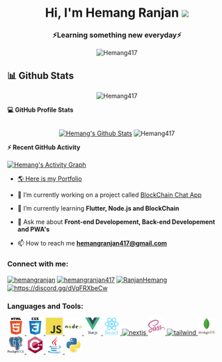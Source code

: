 <h1 align="center">Hi, I'm Hemang Ranjan <img src="https://media.giphy.com/media/hvRJCLFzcasrR4ia7z/giphy.gif" width="35"></h1>
<h3 align="center">⚡️Learning something new everyday⚡️</h3>

<p align="center"><img src="https://komarev.com/ghpvc/?username=Hemang417&label=Visitors%20count&color=0e75b6&style=plastic" alt="Hemang417" /> </p>

## 📊 Github Stats 

<p align="center"><img src="https://github-readme-streak-stats.herokuapp.com/?user=Hemang417&theme=algolia" alt="Hemang417"/></p>

<p> 
  <summary><b>💻 GitHub Profile Stats</b></summary>
  <br/>
  <p align="center">
    <a href="https://github.com/anuraghazra/github-readme-stats"><img alt="Hemang's Github Stats" src="https://github-readme-stats.vercel.app/api?username=Hemang417&show_icons=true&count_private=true&theme=algolia" height="180px"/></a>
	  <img src="https://github-readme-stats.vercel.app/api/top-langs?username=Hemang417&show_icons=true&locale=en&layout=compact&theme=algolia" alt="Hemang417" height="180px"/>
  <br/>
  </p>
</p>

<p>
  <summary><b>⚡ Recent GitHub Activity </b></summary>
  <br/>
   <a href="https://github.com/Hemang417"><img alt="Hemang's Activity Graph" src="https://activity-graph.herokuapp.com/graph?username=Hemang417&theme=react-dark" alt="Hemang417"</a>
  <br/>
</p>
	
- 🌎 [Here is my Portfolio](https://hemang417.github.io/Portfolio/)

- 🔭 I’m currently working on a project called [BlockChain Chat App](https://github.com/Hemang417/Web-3_Chat_DApp)

- 🌱 I’m currently learning **Flutter, Node.js and BlockChain**

- 💬 Ask me about **Front-end Developement, Back-end Developement and PWA's**

- 📫 How to reach me **hemangranjan417@gmail.com**


<h3 align="left">Connect with me:</h3>
<p align="left">
<a href="https://www.linkedin.com/in/hemangranjan/" target="blank"><img align="center" src="https://raw.githubusercontent.com/rahuldkjain/github-profile-readme-generator/master/src/images/icons/Social/linked-in-alt.svg" alt="hemangranjan" height="30" width="40" /></a>
<a href="https://www.instagram.com/hemangranjan417/" target="blank"><img align="center" src="https://raw.githubusercontent.com/rahuldkjain/github-profile-readme-generator/master/src/images/icons/Social/instagram.svg" alt="hemangranjan417" height="30" width="40" /></a>
<a href="https://twitter.com/RanjanHemang" target="blank"><img align="center" src="https://raw.githubusercontent.com/rahuldkjain/github-profile-readme-generator/master/src/images/icons/Social/twitter.svg" alt="RanjanHemang" height="30" width="40" /></a>
<a href="https://discord.gg/dVqFRXbeCw" target="blank"><img align="center" src="https://raw.githubusercontent.com/rahuldkjain/github-profile-readme-generator/master/src/images/icons/Social/discord.svg" alt="https://discord.gg/dVqFRXbeCw" height="30" width="40" /></a>
</p>

<h3 align="left">Languages and Tools:</h3>
	
<p align="left">
    <a href="https://www.w3.org/html/" target="_blank"> <img src="https://raw.githubusercontent.com/devicons/devicon/master/icons/html5/html5-original-wordmark.svg" alt="html5" width="40" height="40"/> </a>
    <a href="https://www.w3schools.com/css/" target="_blank"> <img src="https://raw.githubusercontent.com/devicons/devicon/master/icons/css3/css3-original-wordmark.svg" alt="css3" width="40" height="40"/> </a>
    <a href="https://developer.mozilla.org/en-US/docs/Web/JavaScript" target="_blank"> <img src="https://raw.githubusercontent.com/devicons/devicon/master/icons/javascript/javascript-original.svg" alt="javascript" width="40" height="40"/> </a>
      <a href="https://nodejs.org" target="_blank"> <img src="https://raw.githubusercontent.com/devicons/devicon/master/icons/nodejs/nodejs-original-wordmark.svg" alt="nodejs" width="40" height="40"/> </a>
      <a href="https://vuejs.org/" target="_blank"> <img src="https://raw.githubusercontent.com/devicons/devicon/master/icons/vuejs/vuejs-original-wordmark.svg" alt="vuejs" width="40" height="40"/> </a>
      <a href="https://reactjs.org/" target="_blank"> <img src="https://raw.githubusercontent.com/devicons/devicon/master/icons/react/react-original-wordmark.svg" alt="react" width="40" height="40"/> </a>
    <a href="https://nextjs.org/" target="_blank"> <img src="https://cdn.worldvectorlogo.com/logos/nextjs-3.svg" alt="nextjs" width="40" height="40"/> </a>
      <a href="https://sass-lang.com" target="_blank"> <img src="https://raw.githubusercontent.com/devicons/devicon/master/icons/sass/sass-original.svg" alt="sass" width="40" height="40"/> </a>
    <a href="https://tailwindcss.com/" target="_blank"> <img src="https://www.vectorlogo.zone/logos/tailwindcss/tailwindcss-icon.svg" alt="tailwind" width="40" height="40"/> </a>
    <a href="https://www.mongodb.com/" target="_blank"> <img src="https://raw.githubusercontent.com/devicons/devicon/master/icons/mongodb/mongodb-original-wordmark.svg" alt="mongodb" width="40" height="40"/> </a>
    <a href="https://www.postgresql.org" target="_blank"> <img src="https://raw.githubusercontent.com/devicons/devicon/master/icons/postgresql/postgresql-original-wordmark.svg" alt="postgresql" width="40" height="40"/> </a>
<a href="https://www.w3schools.com/cpp/" target="_blank"> <img src="https://raw.githubusercontent.com/devicons/devicon/master/icons/cplusplus/cplusplus-original.svg" alt="cplusplus" width="40" height="40"/> </a> 
<a href="https://www.java.com" target="_blank"> <img src="https://raw.githubusercontent.com/devicons/devicon/master/icons/java/java-original.svg" alt="java" width="40" height="40"/> </a>	
    <a href="https://www.python.org" target="_blank"> <img src="https://raw.githubusercontent.com/devicons/devicon/master/icons/python/python-original.svg" alt="python" width="40" height="40"/> </a>
